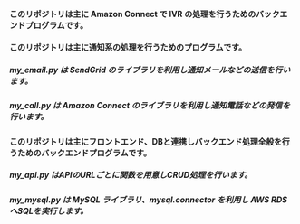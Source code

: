 #### このリポジトリは主に Amazon Connect で IVR の処理を行うためのバックエンドプログラムです。
 
 
 
#### このリポジトリは主に通知系の処理を行うためのプログラムです。
##### my_email.py は SendGrid のライブラリを利用し通知メールなどの送信を行います。
##### my_call.py は Amazon Connect のライブラリを利用し通知電話などの発信を行います。
 
 
 
 
#### このリポジトリは主にフロントエンド、DBと連携しバックエンド処理全般を行うためのバックエンドプログラムです。
##### my_api.py はAPIのURLごとに関数を用意しCRUD処理を行います。
##### my_mysql.py は MySQL ライブラリ、mysql.connector を利用し AWS RDS へSQLを実行します。
